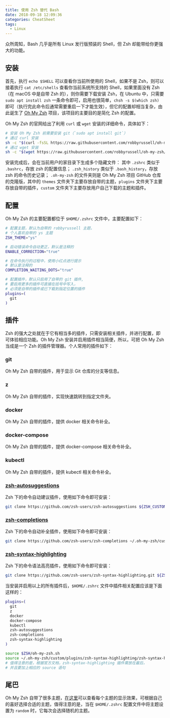 ```yaml
---
title: 使用 Zsh 替代 Bash
date: 2018-09-18 12:09:36
categories: CheatSheet
tags:
  - Linux
---
```


众所周知，Bash 几乎是所有 Linux 发行版预装的 Shell，但 Zsh 却能带给你更强大的功能。

## 安装

首先，执行 `echo $SHELL` 可以查看你当前所使用的 Shell，如果不是 Zsh，则可以接着执行 `cat /etc/shells` 查看你当前系统所支持的 Shell，如果里面没有 Zsh（在 macOS 中是自带 Zsh 的），则你需要下载安装 Zsh，在 Ubuntu 中，只需要 `sudo apt install zsh` 一条命令即可，启用也很简单，`chsh -s $(which zsh)` 即可（执行完此命令后通常需要重启一下才能生效），但它的配置却相当复杂，由此诞生了 [Oh My Zsh](https://ohmyz.sh/) 项目，该项目的主要目的是简化 Zsh 的配置。

Oh My Zsh 的官网给出了利用 `curl` 或 `wget` 安装的详细命令，具体如下：

```bash
# 安装 Oh My Zsh 前需要安装 git（`sudo apt install git`）
# 通过 curl 安装
sh -c "$(curl -fsSL https://raw.githubusercontent.com/robbyrussell/oh-my-zsh/master/tools/install.sh)"
# 通过 wget 安装
sh -c "$(wget https://raw.githubusercontent.com/robbyrussell/oh-my-zsh/master/tools/install.sh -O -)"
```

安装完成后，会在当前用户的家目录下生成多个隐藏文件：
其中 `.zshrc` 类似于 `.bashrc`，存放 zsh 的配置信息；
`.zsh_history` 类似于 `.bash_history`，存放 zsh 的命令历史记录；
`.oh-my-zsh` 的文件夹则是 Oh My Zsh 项目 GitHub 仓库的克隆版，其中的 `themes` 文件夹下主要存放自带的主题，`plugins` 文件夹下主要存放自带的插件，`custom` 文件夹下主要存放用户自己下载的主题和插件。
<!--more-->
## 配置

Oh My Zsh 的主要配置都位于 `$HOME/.zshrc` 文件中，主要配置如下：

```bash
# 配置主题，默认为自带的 robbyrussell 主题，
# 个人喜欢自带的 ys 主题
ZSH_THEME="ys"

# 启动错误命令自动更正，默认是注释的
ENABLE_CORRECTION="true"

# 在命令执行的过程中，使用小红点进行提示
# 默认是注释的
COMPLETION_WAITING_DOTS="true"

# 配置插件，默认只启用了自带的 git 插件,
# 要启用更多的插件可直接在括号中写入，
# 必须是自带的插件或已下载到指定位置的插件
plugins=(
  git
)
```

## 插件

Zsh 的强大之处就在于它有相当多的插件，只需安装相关插件，并进行配置，即可体验相应功能。Oh My Zsh 安装并启用插件相当简便，所以，可把 Oh My Zsh 当成是一个 Zsh 的插件管理器。个人常用的插件如下：

### git

Oh My Zsh 自带的插件，用于显示 Git 仓库的分支等信息。

### z

Oh My Zsh 自带的插件，实现快速跳转到指定文件夹。

### docker

Oh My Zsh 自带的插件，提供 docker 相关命令补全。

### docker-compose

Oh My Zsh 自带的插件，提供 docker-compose 相关命令补全。

### kubectl

Oh My Zsh 自带的插件，提供 kubectl 相关命令补全。

### [zsh-autosuggestions](https://github.com/zsh-users/zsh-autosuggestions)

Zsh 下的命令自动建议插件，使用如下命令即可安装：

```bash
git clone https://github.com/zsh-users/zsh-autosuggestions ${ZSH_CUSTOM:-~/.oh-my-zsh/custom}/plugins/zsh-autosuggestions
```

### [zsh-completions](https://github.com/zsh-users/zsh-completions)

Zsh 下的命令自动补全插件，使用如下命令即可安装：

```bash
git clone https://github.com/zsh-users/zsh-completions ~/.oh-my-zsh/custom/plugins/zsh-completions
```

### [zsh-syntax-highlighting](https://github.com/zsh-users/zsh-syntax-highlighting)

Zsh 下的命令语法高亮插件，使用如下命令即可安装：

```bash
git clone https://github.com/zsh-users/zsh-syntax-highlighting.git ${ZSH_CUSTOM:-~/.oh-my-zsh/custom}/plugins/zsh-syntax-highlighting
```

当安装并启用以上的所有插件后，`$HOME/.zshrc` 文件中插件相关配置应该是下面这样的：

```bash
plugins=(
  git
  z
  docker
  docker-compose
  kubectl
  zsh-autosuggestions
  zsh-completions
  zsh-syntax-highlighting
)

source $ZSH/oh-my-zsh.sh
source ~/.oh-my-zsh/custom/plugins/zsh-syntax-highlighting/zsh-syntax-highlighting.zsh
# 值得注意的是，根据官方文档，zsh-syntax-highlighting 插件需放在最后，
# 并且要加上相应的 source 语句
```

## 尾巴

Oh My Zsh 自带了很多主题，[在这里](https://github.com/robbyrussell/oh-my-zsh/wiki/themes)可以查看每个主题的显示效果，可根据自己的喜好选择合适的主题，值得注意的是，当在 `$HOME/.zshrc` 配置文件中将主题设置为 `random` 时，它每次会选择随机的主题。
